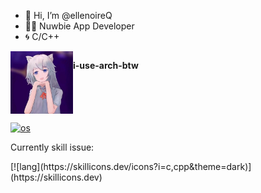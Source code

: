 - 👋 Hi, I’m @ellenoireQ
- 🧑‍💻 Nuwbie App Developer
- 🌀 C/C++

<div style="display: flex;">
    <img width="100"  height="100" src="./profile.jpg" />
    <p><strong>i-use-arch-btw</strong></p>
</div>

[![os](https://skillicons.dev/icons?i=linux,arch,windows&theme=dark)](https://skillicons.dev)

<p>Currently skill issue:</p>
[![lang](https://skillicons.dev/icons?i=c,cpp&theme=dark)](https://skillicons.dev)
<!---
ellenoireQ/ellenoireQ is a ✨ special ✨ repository because its `README.md` (this file) appears on your GitHub profile.
You can click the Preview link to take a look at your changes.
--->
